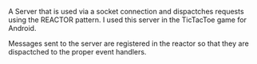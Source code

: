 A Server that is used via a socket connection and dispactches requests using the REACTOR pattern. I used this server in the TicTacToe game for Android. 

Messages sent to the server are registered in the reactor so that they are dispactched to the proper event handlers.
